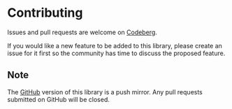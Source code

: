 # Contributing

Issues and pull requests are welcome
on [Codeberg](https://codeberg.org/algjs/bisect).

If you would like a new feature to be added to this library, please create an
issue for it first so the community has time to discuss the proposed feature.

## Note

The [GitHub](https://github.com/alg-js/bisect) version of this library is a push
mirror. Any pull requests submitted on GitHub will be closed.
